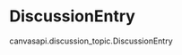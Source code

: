 # DiscussionEntry

<div class="autoclass" members="">

canvasapi.discussion_topic.DiscussionEntry

</div>
